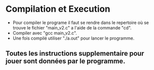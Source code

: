 # Compilation et Execution
- Pour compiler le programe il faut se rendre dans le repertoire où se trouve le fichier "main_v2.c" a l'aide de la commande "cd".
- Compiler avec "gcc main_v2.c".
- Une fois compilé utiliser "./a.out" pour lancer le programme.

## Toutes les instructions supplementaire pour jouer sont données par le programme.
